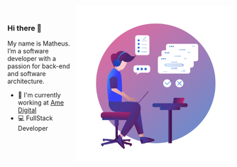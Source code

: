 <img align="right" src="https://raw.githubusercontent.com/MGenteluci/MGenteluci/master/images/developer.png" alt="programer png from pngtree.com" width="350"/>
<!-- Image by: <a href='https://pngtree.com/so/programer'>programer png from pngtree.com</a> -->

<br/>

### Hi there 👋

My name is Matheus. I’m a software developer with a passion for back-end and software architecture.

- :office: I'm currently working at [Ame Digital](https://www.amedigital.com/)
- :computer: FullStack Developer
